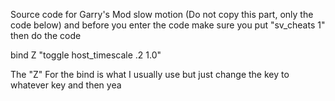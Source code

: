 Source code for Garry's Mod slow motion (Do not copy this part, only the code below) and before you enter the code make sure you put "sv_cheats 1" then do the code

bind Z "toggle host_timescale .2 1.0"

The "Z" For the bind is what I usually use but just change the key to whatever key and then yea
